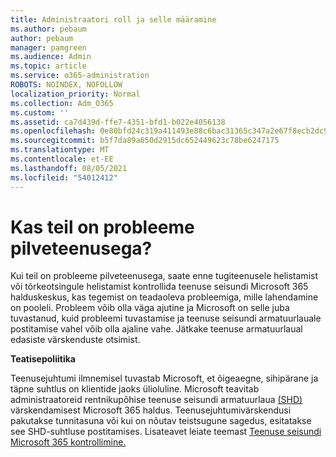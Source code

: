 ```yaml
---
title: Administraatori roll ja selle määramine
ms.author: pebaum
author: pebaum
manager: pamgreen
ms.audience: Admin
ms.topic: article
ms.service: o365-administration
ROBOTS: NOINDEX, NOFOLLOW
localization_priority: Normal
ms.collection: Adm_O365
ms.custom: ''
ms.assetid: ca7d439d-ffe7-4351-bfd1-b022e4056138
ms.openlocfilehash: 0e80bfd24c319a411493e88c6bac31365c347a2e67f8ecb2dc9ba52fb24fc5d3
ms.sourcegitcommit: b5f7da89a650d2915dc652449623c78be6247175
ms.translationtype: MT
ms.contentlocale: et-EE
ms.lasthandoff: 08/05/2021
ms.locfileid: "54012412"
---
```

# <a name="experiencing-problems-with-a-cloud-service"></a>Kas teil on probleeme pilveteenusega?

Kui teil on probleeme pilveteenusega, saate [](https://admin.microsoft.com/AdminPortal/Home#/servicehealth) enne tugiteenusele helistamist või tõrkeotsingule helistamist kontrollida teenuse seisundi Microsoft 365 halduskeskus, kas tegemist on teadaoleva probleemiga, mille lahendamine on pooleli. Probleem võib olla väga ajutine ja Microsoft on selle juba tuvastanud, kuid probleemi tuvastamise ja teenuse seisundi armatuurlauale postitamise vahel võib olla ajaline vahe. Jätkake teenuse armatuurlaual edasiste värskenduste otsimist.

**Teatisepoliitika**

Teenusejuhtumi ilmnemisel tuvastab Microsoft, et õigeaegne, sihipärane ja täpne suhtlus on klientide jaoks ülioluline. Microsoft teavitab administraatoreid rentnikupõhise teenuse seisundi armatuurlaua [(SHD)](https://admin.microsoft.com/AdminPortal/Home#/servicehealth) värskendamisest Microsoft 365 haldus. Teenusejuhtumivärskendusi pakutakse tunnitasuna või kui on nõutav teistsugune sagedus, esitatakse see SHD-suhtluse postitamises. Lisateavet leiate teemast [Teenuse seisundi Microsoft 365 kontrollimine.](https://docs.microsoft.com/office365/enterprise/view-service-health)

